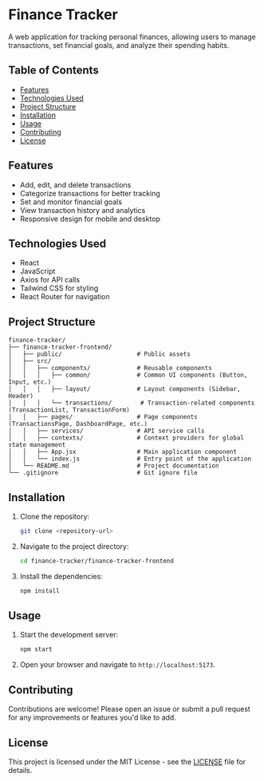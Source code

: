 # Finance Tracker

A web application for tracking personal finances, allowing users to manage transactions, set financial goals, and analyze their spending habits.

## Table of Contents
- [Features](#features)
- [Technologies Used](#technologies-used)
- [Project Structure](#project-structure)
- [Installation](#installation)
- [Usage](#usage)
- [Contributing](#contributing)
- [License](#license)

## Features
- Add, edit, and delete transactions
- Categorize transactions for better tracking
- Set and monitor financial goals
- View transaction history and analytics
- Responsive design for mobile and desktop

## Technologies Used
- React
- JavaScript
- Axios for API calls
- Tailwind CSS for styling
- React Router for navigation

## Project Structure
```
finance-tracker/
├── finance-tracker-frontend/
│   ├── public/                     # Public assets
│   ├── src/
│   │   ├── components/             # Reusable components
│   │   │   ├── common/             # Common UI components (Button, Input, etc.)
│   │   │   ├── layout/             # Layout components (Sidebar, Header)
│   │   │   └── transactions/        # Transaction-related components (TransactionList, TransactionForm)
│   │   ├── pages/                  # Page components (TransactionsPage, DashboardPage, etc.)
│   │   ├── services/               # API service calls
│   │   ├── contexts/               # Context providers for global state management
│   │   ├── App.jsx                 # Main application component
│   │   └── index.js                # Entry point of the application
│   └── README.md                   # Project documentation
└── .gitignore                      # Git ignore file
```

## Installation
1. Clone the repository:
   ```bash
   git clone <repository-url>
   ```
2. Navigate to the project directory:
   ```bash
   cd finance-tracker/finance-tracker-frontend
   ```
3. Install the dependencies:
   ```bash
   npm install
   ```

## Usage
1. Start the development server:
   ```bash
   npm start
   ```
2. Open your browser and navigate to `http://localhost:5173`.

## Contributing
Contributions are welcome! Please open an issue or submit a pull request for any improvements or features you'd like to add.

## License
This project is licensed under the MIT License - see the [LICENSE](LICENSE) file for details.
